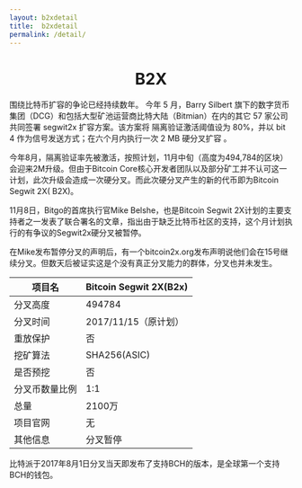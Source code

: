 ```yaml
---
layout: b2xdetail
title:  b2xdetail
permalink: /detail/
---
```

<h1 align = "center">B2X</h1>
围绕比特币扩容的争论已经持续数年。 今年 5 月，Barry Silbert 旗下的数字货币集团（DCG）和包括大型矿池运营商比特大陆（Bitmian）在内的其它 57 家公司共同签署 segwit2x 扩容方案。该方案将 隔离验证激活阈值设为 80%，并以 bit 4 作为信号发送方式；在六个月内执行一次 2 MB 硬分叉扩容 。

今年8月，隔离验证率先被激活，按照计划，11月中旬（高度为494,784的区块）会迎来2M升级。但由于Bitcoin Core核心开发者团队以及部分矿工并不认可这一计划，此次升级会造成一次硬分叉。而此次硬分叉产生的新的代币即为Bitcoin Segwit 2X( B2X)。

11月8日，Bitgo的首席执行官Mike Belshe，也是Bitcoin Segwit 2X计划的主要支持者之一发表了联合署名的文章，指出由于缺乏比特币社区的支持，这个月计划执行的有争议的Segwit2x硬分叉被暂停。

在Mike发布暂停分叉的声明后，有一个bitcoin2x.org发布声明说他们会在15号继续分叉。但数天后被证实这是个没有真正分叉能力的群体，分叉也并未发生。

项目名 | Bitcoin Segwit 2X(B2x)
---|---
分叉高度 | 494784
分叉时间 | 2017/11/15（原计划）
重放保护 | 否
挖矿算法 | SHA256(ASIC)
是否预挖 | 否
分叉币数量比例 | 1:1
总量 | 2100万
项目官网 | 无
其他信息 | 分叉暂停

比特派于2017年8月1日分叉当天即发布了支持BCH的版本，是全球第一个支持BCH的钱包。